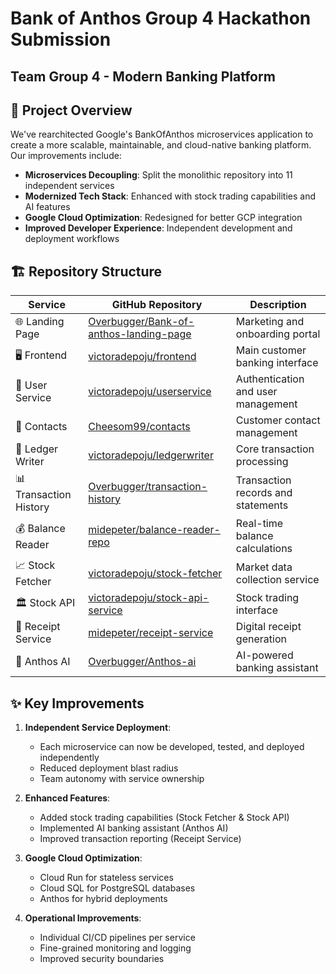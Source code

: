 # Bank of Anthos Group 4 Hackathon Submission

## Team Group 4 - Modern Banking Platform

## 🚀 Project Overview

We've rearchitected Google's BankOfAnthos microservices application to create a more scalable, maintainable, and cloud-native banking platform. Our improvements include:

- **Microservices Decoupling**: Split the monolithic repository into 11 independent services
- **Modernized Tech Stack**: Enhanced with stock trading capabilities and AI features
- **Google Cloud Optimization**: Redesigned for better GCP integration
- **Improved Developer Experience**: Independent development and deployment workflows

## 🏗️ Repository Structure

| Service | GitHub Repository | Description |
|---------|------------|-------------|
| 🌐 Landing Page | [Overbugger/Bank-of-anthos-landing-page](https://github.com/Overbugger/Bank-of-anthos-landing-page) | Marketing and onboarding portal |
| 🖥️ Frontend | [victoradepoju/frontend](https://github.com/victoradepoju/frontend) | Main customer banking interface |
| 👥 User Service | [victoradepoju/userservice](https://github.com/victoradepoju/userservice) | Authentication and user management |
| 📇 Contacts | [Cheesom99/contacts](https://github.com/Cheesom99/contacts) | Customer contact management |
| 📝 Ledger Writer | [victoradepoju/ledgerwriter](https://github.com/victoradepoju/ledgerwriter) | Core transaction processing |
| 📊 Transaction History | [Overbugger/transaction-history](https://github.com/Overbugger/transaction-history) | Transaction records and statements |
| 💰 Balance Reader | [midepeter/balance-reader-repo](https://github.com/midepeter/balance-reader-repo) | Real-time balance calculations |
| 📈 Stock Fetcher | [victoradepoju/stock-fetcher](https://github.com/victoradepoju/stock-fetcher) | Market data collection service |
| 🏛️ Stock API | [victoradepoju/stock-api-service](https://github.com/victoradepoju/stock-api-service) | Stock trading interface |
| 🧾 Receipt Service | [midepeter/receipt-service](https://github.com/midepeter/receipt-service) | Digital receipt generation |
| 🤖 Anthos AI | [Overbugger/Anthos-ai](https://github.com/Overbugger/Anthos-ai.git) | AI-powered banking assistant |

## ✨ Key Improvements

1. **Independent Service Deployment**:
   - Each microservice can now be developed, tested, and deployed independently
   - Reduced deployment blast radius
   - Team autonomy with service ownership

2. **Enhanced Features**:
   - Added stock trading capabilities (Stock Fetcher & Stock API)
   - Implemented AI banking assistant (Anthos AI)
   - Improved transaction reporting (Receipt Service)

3. **Google Cloud Optimization**:
   - Cloud Run for stateless services
   - Cloud SQL for PostgreSQL databases
   - Anthos for hybrid deployments

4. **Operational Improvements**:
   - Individual CI/CD pipelines per service
   - Fine-grained monitoring and logging
   - Improved security boundaries
